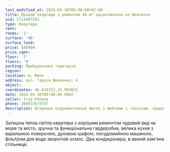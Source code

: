 ```yaml
---
last_modified_at: 2024-04-30T00:00:00+02:00
title: Продаж квартири з ремонтом 46 м² однокімнатна на Шевченка
uid: 1714487291
type: Квартира
rent:
rooms: '1'
surface: '46'
surface_land:
price: $45000
price_sqmt:
floor: '7'
floors: '9'
parking: Прибудинкова територія
region:
location: м. Южне
address: вул. Тараса Шевченка, 4
object:
coordinates: 46.620151,31.093821
date: 2024-04-30T00:00:00.000Z
seller: Ігор Рябков
phone: 380937679797
description: Вторинне відремонтоване житло з меблями і технікою, придатне і готова для проживання
---
```


Затишна тепла світла квартира з хорошим ремонтом чудовий вид на море та місто, зручна та функціональна гардеробна, велика кухня з варильною поверхнею, духовою шафою, посудомийною машиною, фільтром для води зворотній осмос. Два кондиціонера, в ванній кам'яна стільниця.
